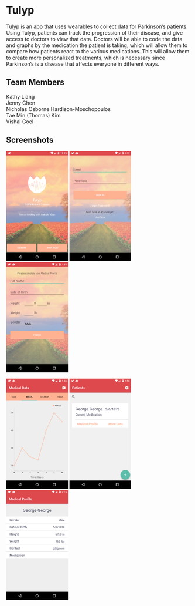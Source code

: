 # Tulyp

Tulyp is an app that uses wearables to collect data for Parkinson’s patients. Using Tulyp, patients can track the progression of their disease, and give access to doctors to view that data. Doctors will be able to code the data and graphs by the medication the patient is taking, which will allow them to compare how patients react to the various medications. This will allow them to create more personalized treatments, which is necessary since Parkinson’s is a disease that affects everyone in different ways.

## Team Members    
Kathy Liang	  
Jenny Chen    
Nicholas Osborne Hardison-Moschopoulos    
Tae Min (Thomas) Kim    
Vishal Goel						

## Screenshots
<img src="screenshots/device-2016-05-06-212329.png" height="300" alt="screenshot"/> <img src="screenshots/device-2016-05-06-225309.png" height="300" alt="screenshot"/> <img src="screenshots/device-2016-05-06-225347.png" height="300" alt="screenshot"/>

<img src="screenshots/device-2016-05-06-225520.png" height="300" alt="screenshot"/> <img src="screenshots/device-2016-05-06-225832.png" height="300" alt="screenshot"/> <img src="screenshots/device-2016-05-06-231604.png" height="300" alt="screenshot"/>
